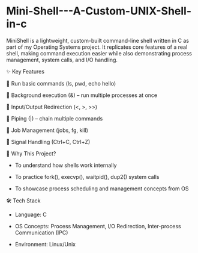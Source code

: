 # Mini-Shell---A-Custom-UNIX-Shell-in-c
MiniShell is a lightweight, custom-built command-line shell written in C as part of my Operating Systems project. It replicates core features of a real shell, making command execution easier while also demonstrating process management, system calls, and I/O handling.

✨ Key Features

🔹 Run basic commands (ls, pwd, echo hello)

🔹 Background execution (&) – run multiple processes at once

🔹 Input/Output Redirection (<, >, >>)

🔹 Piping (|) – chain multiple commands

🔹 Job Management (jobs, fg, kill)

🔹 Signal Handling (Ctrl+C, Ctrl+Z)

🎯 Why This Project?

- To understand how shells work internally

- To practice fork(), execvp(), waitpid(), dup2() system calls

- To showcase process scheduling and management concepts from OS

🛠️ Tech Stack

- Language: C

- OS Concepts: Process Management, I/O Redirection, Inter-process Communication (IPC)

- Environment: Linux/Unix

